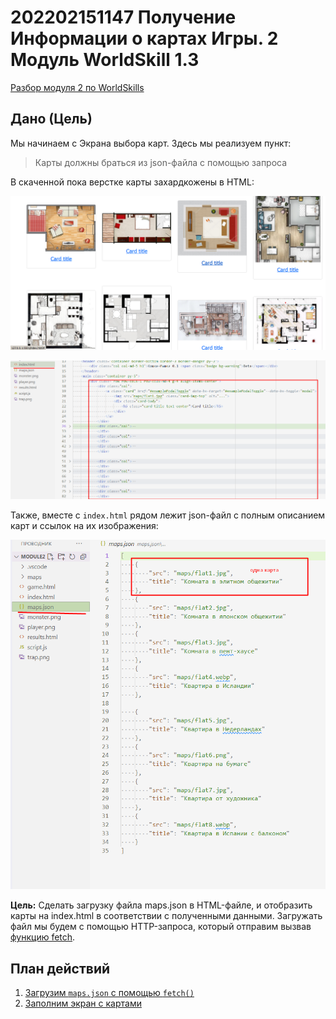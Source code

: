 # 202202151147 Получение Информации о картах Игры. 2 Модуль WorldSkill 1.3

[Разбор модуля 2 по WorldSkills](202202150946-WS-module-2.md)

## Дано (Цель)

Мы начинаем с Экрана выбора карт. Здесь мы реализуем пункт:

> Карты должны браться из json-файла с помощью запроса

В скаченной пока верстке карты захардкожены в HTML:

![](2022-02-15-11-53-41.png)

![](2022-02-15-11-54-53.png)

Также, вместе с `index.html` рядом лежит json-файл с полным описанием карт и ссылок на их изображения:

![](2022-02-15-11-56-31.png)

**Цель:** Сделать загрузку файла maps.json в HTML-файле, и отобразить карты на
index.html в соответствии с полученными данными. Загружать файл мы будем с помощью
HTTP-запроса, который отправим вызвав [функцию fetch](202202101657-js-marathon-7.md).

## План действий

1. [Загрузим `maps.json` с помощью `fetch()`](202202151200-fetch-maps-json-module2-ws.md)
2. [Заполним экран с картами](202202151256-fill-choose-map-list.md)